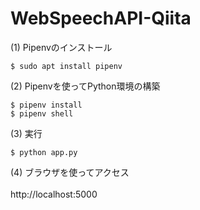 # WebSpeechAPI-Qiita

(1) Pipenvのインストール
```
$ sudo apt install pipenv
```
(2) Pipenvを使ってPython環境の構築
```
$ pipenv install 
$ pipenv shell
```
(3) 実行
```
$ python app.py
```
(4) ブラウザを使ってアクセス
<br><br>
http://localhost:5000

